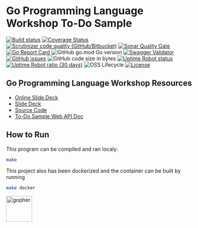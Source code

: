 # Go Programming Language Workshop To-Do Sample

[![Build status](https://img.shields.io/travis/com/rfinochi/golang-workshop-todo?style=plastic&logo=travis)](https://travis-ci.com/rfinochi/golang-workshop-todo)
[![Coverage Status](https://img.shields.io/coveralls/github/rfinochi/golang-workshop-todo?style=plastic&logo=coveralls)](https://coveralls.io/github/rfinochi/golang-workshop-todo)
[![Scrutinizer code quality (GitHub/Bitbucket)](https://img.shields.io/scrutinizer/quality/g/rfinochi/golang-workshop-todo?style=plastic&logo=scrutinizer)](https://scrutinizer-ci.com/g/rfinochi/golang-workshop-todo/?branch=master)
[![Sonar Quality Gate](https://img.shields.io/sonar/quality_gate/rfinochi_golang-workshop-todo?server=https%3A%2F%2Fsonarcloud.io&style=plastic)](https://sonarcloud.io/dashboard?id=rfinochi_golang-workshop-todo)
[![Go Report Card](https://goreportcard.com/badge/github.com/rfinochi/golang-workshop-todo?style=plastic)](https://goreportcard.com/report/github.com/rfinochi/golang-workshop-todo)
![GitHub go.mod Go version](https://img.shields.io/github/go-mod/go-version/rfinochi/golang-workshop-todo?style=plastic)
[![Swagger Validator](https://img.shields.io/swagger/valid/3.0?specUrl=https%3A%2F%2Ftodo.golang-workshop.io%2Fapi-docs%2Fdoc.json&style=plastic&logo=swagger)](https://todo.golang-workshop.io/api-docs/index.html)
[![GitHub issues](https://img.shields.io/github/issues/rfinochi/golang-workshop-todo?style=plastic)](https://github.com/rfinochi/golang-workshop-todo)
![GitHub code size in bytes](https://img.shields.io/github/languages/code-size/rfinochi/golang-workshop-todo?style=plastic)
[![Uptime Robot status](https://img.shields.io/uptimerobot/status/m783380222-4ab5d257bbae3da969584454?style=plastic)](https://todo.golang-workshop.io/api-docs/index.html)
[![Uptime Robot ratio (30 days)](https://img.shields.io/uptimerobot/ratio/m783380222-4ab5d257bbae3da969584454?style=plastic)](https://status.golang-workshop.io)
![OSS Lifecycle](https://img.shields.io/osslifecycle/rfinochi/golang-workshop-todo?style=plastic)
[![License](https://img.shields.io/github/license/rfinochi/golang-workshop-todo?style=plastic)](https://opensource.org/licenses/mit-license.php)

## Go Programming Language Workshop Resources

* [Online Slide Deck](https://deck.golang-workshop.io)
* [Slide Deck](https://github.com/rfinochi/golang-workshop-deck/tree/master/content)
* [Source Code](https://github.com/rfinochi/golang-workshop-src)
* [To-Do Sample Web API Doc](https://todo.golang-workshop.io/api-docs/index.html)

## How to Run

This program can be compiled and ran localy:
```bash
make
```

This project also has been dockerized and the container can be built by running
```bash
make docker
```

<img src="https://blog.golang.org/gopher/gopher.png" alt="gopher" width="70"/>
